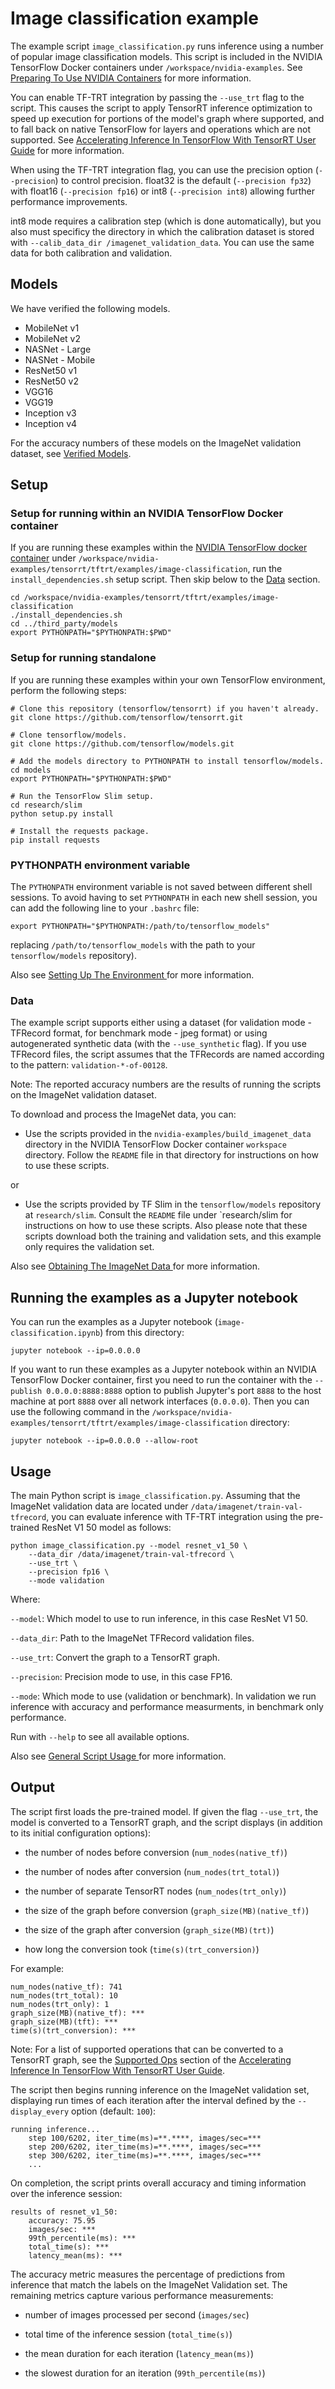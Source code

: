 # Image classification example

The example script `image_classification.py` runs inference using a number of
popular image classification models.  This script is included in the NVIDIA
TensorFlow Docker containers under `/workspace/nvidia-examples`.  See [Preparing
To Use NVIDIA
Containers](https://docs.nvidia.com/deeplearning/dgx/preparing-containers/index.html)
for more information.

You can enable TF-TRT integration by passing the `--use_trt` flag to the script.
This causes the script to apply TensorRT inference optimization to speed up
execution for portions of the model's graph where supported, and to fall back on
native TensorFlow for layers and operations which are not supported.  See
[Accelerating Inference In TensorFlow With TensorRT User
Guide](https://docs.nvidia.com/deeplearning/dgx/tf-trt-user-guide/index.html) for
more information.

When using the TF-TRT integration flag, you can use the precision option
(`--precision`) to control precision.  float32 is the default (`--precision
fp32`) with float16 (`--precision fp16`) or int8 (`--precision int8`) allowing
further performance improvements.

int8 mode requires a calibration step (which is done automatically), but you
also must specificy the directory in which the calibration dataset is stored
with `--calib_data_dir /imagenet_validation_data`.  You can use the same data
for both calibration and validation.

## Models

We have verified the following models.

* MobileNet v1
* MobileNet v2
* NASNet - Large
* NASNet - Mobile
* ResNet50 v1
* ResNet50 v2
* VGG16
* VGG19
* Inception v3
* Inception v4

For the accuracy numbers of these models on the
ImageNet validation dataset, see
[Verified Models](https://docs.nvidia.com/deeplearning/dgx/tf-trt-user-guide/index.html#verified-models).

## Setup

### Setup for running within an NVIDIA TensorFlow Docker container

If you are running these examples within the [NVIDIA TensorFlow docker
container](https://ngc.nvidia.com/catalog/containers/nvidia:tensorflow) under
`/workspace/nvidia-examples/tensorrt/tftrt/examples/image-classification`, run
the `install_dependencies.sh` setup script.  Then skip below to the
[Data](#Data) section.

```
cd /workspace/nvidia-examples/tensorrt/tftrt/examples/image-classification
./install_dependencies.sh
cd ../third_party/models
export PYTHONPATH="$PYTHONPATH:$PWD"
```

### Setup for running standalone

If you are running these examples within your own TensorFlow environment,
perform the following steps:

```
# Clone this repository (tensorflow/tensorrt) if you haven't already.
git clone https://github.com/tensorflow/tensorrt.git

# Clone tensorflow/models.
git clone https://github.com/tensorflow/models.git

# Add the models directory to PYTHONPATH to install tensorflow/models.
cd models
export PYTHONPATH="$PYTHONPATH:$PWD"

# Run the TensorFlow Slim setup.
cd research/slim
python setup.py install

# Install the requests package.
pip install requests
```

### PYTHONPATH environment variable

The `PYTHONPATH` environment variable is not saved between different shell
sessions.  To avoid having to set `PYTHONPATH` in each new shell session, you
can add the following line to your `.bashrc` file:

```export PYTHONPATH="$PYTHONPATH:/path/to/tensorflow_models"```

replacing `/path/to/tensorflow_models` with the path to your `tensorflow/models`
repository).

Also see [Setting Up The Environment
](https://docs.nvidia.com/deeplearning/dgx/tf-trt-user-guide/index.html#image-class-envirn)
for more information.

### Data

The example script supports either using a dataset (for validation 
mode - TFRecord format, for benchmark mode - jpeg format) or using
autogenerated synthetic data (with the `--use_synthetic` flag).  If you use
TFRecord files, the script assumes that the TFRecords are named according to the
pattern: `validation-*-of-00128`.

Note: The reported accuracy numbers are the results of running the scripts on
the ImageNet validation dataset.

To download and process the ImageNet data, you can:

- Use the scripts provided in the `nvidia-examples/build_imagenet_data`
  directory in the NVIDIA TensorFlow Docker container `workspace` directory.
  Follow the `README` file in that directory for instructions on how to use
  these scripts.

or

- Use the scripts provided by TF Slim in the `tensorflow/models` repository at
  `research/slim`.  Consult the `README` file under `research/slim for
  instructions on how to use these scripts.  Also please note that these scripts
  download both the training and validation sets, and this example only requires
  the validation set.

Also see [Obtaining The ImageNet Data
](https://docs.nvidia.com/deeplearning/dgx/tf-trt-user-guide/index.html#image-class-data)
for more information.

## Running the examples as a Jupyter notebook

You can run the examples as a Jupyter notebook (`image-classification.ipynb`)
from this directory:

```
jupyter notebook --ip=0.0.0.0
```

If you want to run these examples as a Jupyter notebook within an NVIDIA
TensorFlow Docker container, first you need to run the container with the
`--publish 0.0.0.0:8888:8888` option to publish Jupyter's port `8888` to the
host machine at port `8888` over all network interfaces (`0.0.0.0`).  Then you
can use the following command in the
`/workspace/nvidia-examples/tensorrt/tftrt/examples/image-classification`
directory:

```
jupyter notebook --ip=0.0.0.0 --allow-root
```

## Usage

The main Python script is `image_classification.py`.  Assuming that the ImageNet
validation data are located under `/data/imagenet/train-val-tfrecord`, you can
evaluate inference with TF-TRT integration using the pre-trained ResNet V1 50
model as follows:

```
python image_classification.py --model resnet_v1_50 \
    --data_dir /data/imagenet/train-val-tfrecord \
    --use_trt \
    --precision fp16 \
    --mode validation
```

Where:

`--model`: Which model to use to run inference, in this case ResNet V1 50.

`--data_dir`: Path to the ImageNet TFRecord validation files.

`--use_trt`: Convert the graph to a TensorRT graph.

`--precision`: Precision mode to use, in this case FP16.

`--mode`: Which mode to use (validation or benchmark). In validation we run inference with accuracy and performance measurments, in benchmark only performance.

Run with `--help` to see all available options.

Also see [General Script Usage
](https://docs.nvidia.com/deeplearning/dgx/tf-trt-user-guide/index.html#image-class-usage)
for more information.

## Output

The script first loads the pre-trained model.  If given the flag `--use_trt`,
the model is converted to a TensorRT graph, and the script displays (in addition
to its initial configuration options):

- the number of nodes before conversion (`num_nodes(native_tf)`)

- the number of nodes after conversion (`num_nodes(trt_total)`)

- the number of separate TensorRT nodes (`num_nodes(trt_only)`)

- the size of the graph before conversion (`graph_size(MB)(native_tf)`)

- the size of the graph after conversion (`graph_size(MB)(trt)`)

- how long the conversion took (`time(s)(trt_conversion)`)

For example:

```
num_nodes(native_tf): 741
num_nodes(trt_total): 10
num_nodes(trt_only): 1
graph_size(MB)(native_tf): ***
graph_size(MB)(tft): ***
time(s)(trt_conversion): ***
```

Note: For a list of supported operations that can be converted to a TensorRT
graph, see the [Supported
Ops](https://docs.nvidia.com/deeplearning/dgx/tf-trt-user-guide/index.html#support-ops)
section of the [Accelerating Inference In TensorFlow With TensorRT User
Guide](https://docs.nvidia.com/deeplearning/dgx/tf-trt-user-guide/index.html).

The script then begins running inference on the ImageNet validation set,
displaying run times of each iteration after the interval defined by the
`--display_every` option (default: `100`):

```
running inference...
    step 100/6202, iter_time(ms)=**.****, images/sec=***
    step 200/6202, iter_time(ms)=**.****, images/sec=***
    step 300/6202, iter_time(ms)=**.****, images/sec=***
    ...
```

On completion, the script prints overall accuracy and timing information over
the inference session:

```
results of resnet_v1_50:
    accuracy: 75.95
    images/sec: ***
    99th_percentile(ms): ***
    total_time(s): ***
    latency_mean(ms): ***
```

The accuracy metric measures the percentage of predictions from inference that
match the labels on the ImageNet Validation set.  The remaining metrics capture
various performance measurements:

- number of images processed per second (`images/sec`)

- total time of the inference session (`total_time(s)`)

- the mean duration for each iteration (`latency_mean(ms)`)

- the slowest duration for an iteration (`99th_percentile(ms)`)

